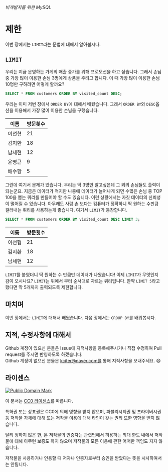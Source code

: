 ###### 비개발자를 위한 MySQL
# 제한

이번 장에서는 `LIMIT`라는 문법에 대해서 알아봅시다. 

## `LIMIT`
우리는 지금 운영하는 가게의 매출 증가를 위해 프로모션을 하고 싶습니다. 그래서 손님 중 가장 많이 이용한 손님 3명에게 상품을 주려고 합니다. 이 때 가장 많이 이용한 손님 10명만 구하려면 어떻게 할까요?

```sql
SELECT * FROM customers ORDER BY visited_count DESC;
```

우리는 이미 저번 장에서 `ORDER BY`에 대해서 배웠습니다. 그래서 `ORDER BY`와 `DESC`옵션을 이용해서 가장 많이 이용한 손님을 구했습니다.

|이름  |방문횟수|
|------|--------|
|이선협|21      |
|김지환|18      |
|남세현|12      |
|윤명근|9       |
|배수항|5       |

그런데 여기서 문제가 있습니다. 우리는 딱 3명만 알고싶은데 그 외의 손님들도 출력이 되는군요. 지금은 데이터가 적지만 나중에 데이터가 늘어나게 되면 수많은 손님 중 TOP 100을 뽑는 쿼리를 만들어야 할 수도 있습니다. 이런 상황에서는 자칫 데이터의 신뢰성이 떨어질 수 있습니다. 아무래도 사람 손 보다는 컴퓨터가 정확하니 딱 원하는 수만큼 걸러내는 쿼리를 사용하는게 좋습니다. 여기서 `LIMIT`가 등장합니다.

```sql
SELECT * FROM customers ORDER BY visited_count DESC LIMIT 3;
```

|이름  |방문횟수|
|------|--------|
|이선협|21      |
|김지환|18      |
|남세현|12      |

`LIMIT`를 붙였더니 딱 원하는 수 만큼만 데이터가 나왔습니다! 이제 `LIMIT`가 무엇인지 감이 오시나요? `LIMIT`는 위에서 부터 순서대로 자르는 쿼리입니다. 만약 `LIMIT 5`라고 했다면 딱 5개까지 출력되도록 제한합니다.

## 마치며
이번 장에서는 `LIMIT`에 대해서 배웠습니다. 다음 장에서는 `GROUP BY`를 배워봅시다.

## 지적, 수정사항에 대해서
Github 계정이 있으신 분들은 Issue에 지적사항을 등록해주시거나 직접 수정하여 Pull request를 주시면 반영하도록 하겠습니다. <br>Github 계정이 없으신 분들은 kciter@naver.com를 통해 지적사항을 보내주세요. :smile:

## 라이센스
<a rel="license" href="http://creativecommons.org/publicdomain/mark/1.0/">
<img src="https://licensebuttons.net/p/mark/1.0/88x31.png" alt="Public Domain Mark" />
</a>

이 문서는 [CC0 라이센스](LICENSE)를 따릅니다.

특허권 또는 상표권은 CC0에 의해 영향을 받지 않으며, 퍼블리시티권 및 프라이버시권 등 저작물 자체에 대해 또는 저작물 이용에 대해 타인이 갖는 권리 또한 영향을 받지 않습니다.

달리 정하지 않은 한, 본 저작물의 인증자는 관련법에서 허용하는 최대 한도 내에서 저작물에 대해 아무런 보증도 하지 않으며 저작물의 모든 이용에 관한 어떠한 책임도 지지 않습니다.

저작물을 사용하거나 인용할 때 저자나 인증자로부터 승인을 받았다는 뜻을 시사하여서는 안됩니다.
